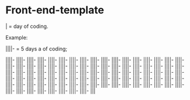 # Front-end-template

| = day of coding. 

Example: 

||||-  = 5 days a of coding; 

||||- ||||- ||||- ||||- ||||-
||||- ||||- ||||- ||||- ||||-
||||- ||||- ||||- ||||- ||||-
||||- ||||- ||||- ||||- ||||-
||||- ||||- ||||- ||||- ||||-
||||- ||||- ||||- ||||- ||||-
||||- ||||- ||||- ||||- ||||-
||||- ||||- ||||- ||||- ||||-
||||- ||||- ||||- ||||- ||||-
||||- ||||- ||||- ||||- ||||-
||||- ||||- ||||- ||||- ||||-
||||- ||||- ||||- ||||- ||||-
||||- ||||- ||||- ||||- ||||-
||||- ||||- ||||- ||||- ||||-
||||- ||||- ||||- ||||- ||||-
||||- ||||- ||||- ||||- ||||- 
||||- ||||- ||||- ||||- ||||-
||||- ||||- ||||- ||||- ||||-
||||- ||||- ||||- |||
